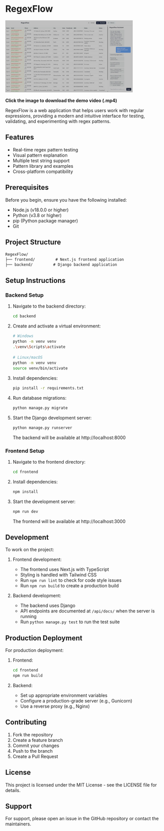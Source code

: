 # RegexFlow

<a href="https://github.com/CarlosFuSiCong/RegexFlow/raw/main/RegexFlow.mp4">
  <img src="https://github.com/CarlosFuSiCong/RegexFlow/raw/main/RegexFlow.jpg" alt="Watch the demo" width="400"/>
</a>

**Click the image to download the demo video (.mp4)**

RegexFlow is a web application that helps users work with regular expressions, providing a modern and intuitive interface for testing, validating, and experimenting with regex patterns.

## Features

- Real-time regex pattern testing
- Visual pattern explanation
- Multiple test string support
- Pattern library and examples
- Cross-platform compatibility

## Prerequisites

Before you begin, ensure you have the following installed:
- Node.js (v18.0.0 or higher)
- Python (v3.8 or higher)
- pip (Python package manager)
- Git

## Project Structure

```
RegexFlow/
├── frontend/         # Next.js frontend application
├── backend/         # Django backend application
```

## Setup Instructions

### Backend Setup

1. Navigate to the backend directory:
   ```bash
   cd backend
   ```

2. Create and activate a virtual environment:
   ```bash
   # Windows
   python -m venv venv
   .\venv\Scripts\activate

   # Linux/macOS
   python -m venv venv
   source venv/bin/activate
   ```

3. Install dependencies:
   ```bash
   pip install -r requirements.txt
   ```

4. Run database migrations:
   ```bash
   python manage.py migrate
   ```

5. Start the Django development server:
   ```bash
   python manage.py runserver
   ```
   The backend will be available at http://localhost:8000

### Frontend Setup

1. Navigate to the frontend directory:
   ```bash
   cd frontend
   ```

2. Install dependencies:
   ```bash
   npm install
   ```

3. Start the development server:
   ```bash
   npm run dev
   ```
   The frontend will be available at http://localhost:3000

## Development

To work on the project:

1. Frontend development:
   - The frontend uses Next.js with TypeScript
   - Styling is handled with Tailwind CSS
   - Run `npm run lint` to check for code style issues
   - Run `npm run build` to create a production build

2. Backend development:
   - The backend uses Django
   - API endpoints are documented at `/api/docs/` when the server is running
   - Run `python manage.py test` to run the test suite

## Production Deployment

For production deployment:

1. Frontend:
   ```bash
   cd frontend
   npm run build
   ```

2. Backend:
   - Set up appropriate environment variables
   - Configure a production-grade server (e.g., Gunicorn)
   - Use a reverse proxy (e.g., Nginx)

## Contributing

1. Fork the repository
2. Create a feature branch
3. Commit your changes
4. Push to the branch
5. Create a Pull Request

## License

This project is licensed under the MIT License - see the LICENSE file for details.

## Support

For support, please open an issue in the GitHub repository or contact the maintainers. 